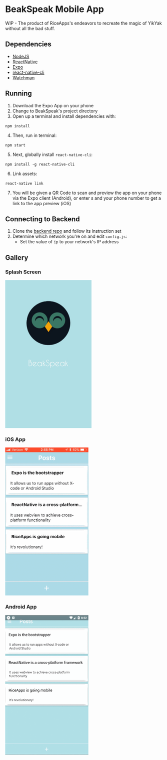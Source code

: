 # BeakSpeak Mobile App
WIP - The product of RiceApps's endeavors to recreate the magic of YikYak without all the bad stuff. 

## Dependencies
+ [NodeJS](https://nodejs.org/)
+ [ReactNative](https://facebook.github.io/react-native/)
+ [Expo](https://expo.io)
+ [react-native-cli](https://www.npmjs.com/package/react-native-cli)
+ [Watchman](https://facebook.github.io/watchman/docs/install.html)

## Running
1. Download the Expo App on your phone
2. Change to BeakSpeak's project directory 
3. Open up a terminal and install dependencies with:
```
npm install
```

4. Then, run in terminal:
```
npm start
```

5. Next, globally install `react-native-cli`:
```
npm install -g react-native-cli
```

6. Link assets:
```
react-native link
```

7. You will be given a QR Code to scan and preview the app on your phone via the Expo client (Android), or enter s and your phone number to get a link to the app preview (iOS)


## Connecting to Backend
1. Clone the [backend repo](https://github.com/rice-apps/riceyak-expressjs) and follow its instruction set
2. Determine which network you're on and edit `config.js`:
    - Set the value of `ip` to your network's IP address

## Gallery
### Splash Screen
![splashscreen](/Gallery/splash_screen.png?raw=true)
### iOS App
![ios gif](/Gallery/ios.gif)
### Android App
![android gif](/Gallery/android.gif)